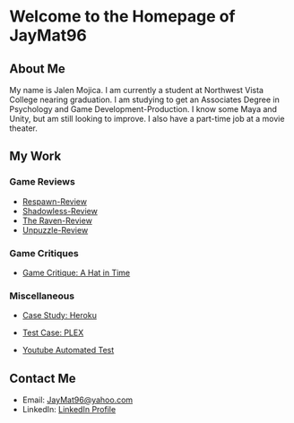 # Welcome to the Homepage of JayMat96
 
 
 
## About Me

My name is Jalen Mojica. I am currently a student at Northwest Vista College nearing graduation. I am studying to get an Associates Degree in Psychology and Game Development-Production. I know some Maya and Unity, but am still looking to improve. I also have a part-time job at a movie theater.

## My Work

### Game Reviews

* [Respawn-Review](https://github.com/JayMat96/Respawn-Review)
* [Shadowless-Review](https://github.com/JayMat96/Shadowless-Review)
* [The Raven-Review](https://github.com/JayMat96/The-Raven-Review)
* [Unpuzzle-Review](https://github.com/JayMat96/Unpuzzle-Review)

### Game Critiques
* [Game Critique: A Hat in Time](https://github.com/JayMat96/Game-Critique)

### Miscellaneous
* [Case Study: Heroku](https://github.com/JayMat96/JayMat96.github.io/blob/master/Case%20Study:%20Heroku.md)
* [Test Case: PLEX](https://github.com/JayMat96/Test-Case-Draft/blob/master/README.md)

* [Youtube Automated Test](https://github.com/JayMat96/Youtube-Automated-Selenium-Test/blob/master/README.md)
## Contact Me

* Email: JayMat96@yahoo.com
* LinkedIn: [LinkedIn Profile](https://www.linkedin.com/in/jalen-mojica-948753125/)
